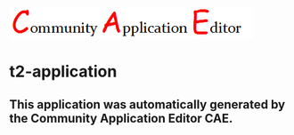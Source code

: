 ![CAE](https://github.com/CAE-Community-Application-Editor/application-116/blob/master/img/logo.png)  

t2-application
===================


This application was automatically generated by the Community Application Editor CAE.  
---------------
